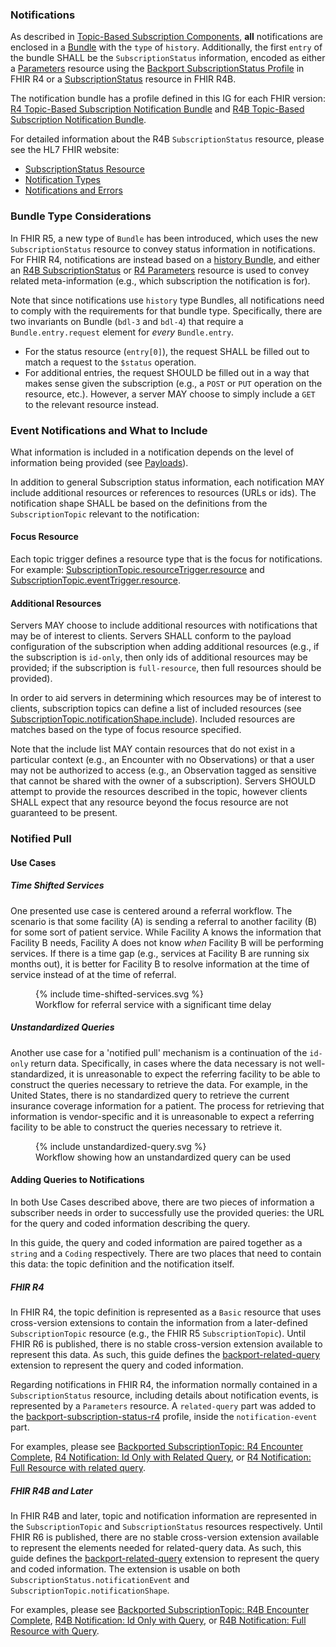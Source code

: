 ### Notifications

As described in [Topic-Based Subscription Components](components.html#subscription-notifications), **all** notifications are enclosed in a [Bundle](http://hl7.org/fhir/R4/bundle.html) with the `type` of `history`.  Additionally, the first `entry` of the bundle SHALL be the `SubscriptionStatus` information, encoded as either a [Parameters](http://hl7.org/fhir/R4/parameters.html) resource using the [Backport SubscriptionStatus Profile](StructureDefinition-backport-subscription-status-r4.html) in FHIR R4 or a [SubscriptionStatus](http://hl7.org/fhir/R4B/subscriptionstatus.html) resource in FHIR R4B.

The notification bundle has a profile defined in this IG for each FHIR version: [R4 Topic-Based Subscription Notification Bundle](StructureDefinition-backport-subscription-notification-r4.html) and [R4B Topic-Based Subscription Notification Bundle](StructureDefinition-backport-subscription-notification.html).


For detailed information about the R4B `SubscriptionStatus` resource, please see the HL7 FHIR website:
* [SubscriptionStatus Resource](http://hl7.org/fhir/R4B/subscriptionstatus.html)
* [Notification Types](http://hl7.org/fhir/R4B/subscriptionstatus.html#notification-types)
* [Notifications and Errors](http://hl7.org/fhir/R4B/subscriptionstatus.html#errors)


### Bundle Type Considerations

In FHIR R5, a new type of `Bundle` has been introduced, which uses the new `SubscriptionStatus` resource to convey status information in notifications.  For FHIR R4, notifications are instead based on a [history Bundle](http://hl7.org/fhir/R4/bundle.html#history), and either an [R4B SubscriptionStatus](http://hl7.org/fhir/R4B/subscriptionstatus.html) or [R4 Parameters](http://hl7.org/fhir/R4/parameters.html) resource is used to convey related meta-information (e.g., which subscription the notification is for).

Note that since notifications use `history` type Bundles, all notifications need to comply with the requirements for that bundle type.  Specifically, there are two invariants on Bundle (`bdl-3` and `bdl-4`) that require a `Bundle.entry.request` element for *every* `Bundle.entry`.
* For the status resource (`entry[0]`), the request SHALL be filled out to match a request to the `$status` operation.
* For additional entries, the request SHOULD be filled out in a way that makes sense given the subscription (e.g., a `POST` or `PUT` operation on the resource, etc.).  However, a server MAY choose to simply include a `GET` to the relevant resource instead.

### Event Notifications and What to Include

What information is included in a notification depends on the level of information being provided (see [Payloads](payloads.html)).

In addition to general Subscription status information, each notification MAY include additional resources or references to resources (URLs or ids).  The notification shape SHALL be based on the definitions from the `SubscriptionTopic` relevant to the notification:

#### Focus Resource

Each topic trigger defines a resource type that is the focus for notifications.  For example: [SubscriptionTopic.resourceTrigger.resource](http://hl7.org/fhir/R4B/subscriptiontopic-definitions.html#SubscriptionTopic.resourceTrigger.resource) and [SubscriptionTopic.eventTrigger.resource](http://hl7.org/fhir/R4B/subscriptiontopic-definitions.html#SubscriptionTopic.eventTrigger.resource).

#### Additional Resources

Servers MAY choose to include additional resources with notifications that may be of interest to clients.  Servers SHALL conform to the payload configuration of the subscription when adding additional resources (e.g., if the subscription is `id-only`, then only ids of additional resources may be provided; if the subscription is `full-resource`, then full resources should be provided).

In order to aid servers in determining which resources may be of interest to clients, subscription topics can define a list of included resources (see [SubscriptionTopic.notificationShape.include](http://hl7.org/fhir/R4B/subscriptiontopic-definitions.html#SubscriptionTopic.notificationShape.include)).  Included resources are matches based on the type of focus resource specified.

Note that the include list MAY contain resources that do not exist in a particular context (e.g., an Encounter with no Observations) or that a user may not be authorized to access (e.g., an Observation tagged as sensitive that cannot be shared with the owner of a subscription).  Servers SHOULD attempt to provide the resources described in the topic, however clients SHALL expect that any resource beyond the focus resource are not guaranteed to be present.

### Notified Pull

#### Use Cases

##### Time Shifted Services

One presented use case is centered around a referral workflow.  The scenario is that some facility (A) is sending a referral to another facility (B) for some sort of patient service.  While Facility A knows the information that Facility B needs, Facility A does not know *when* Facility B will be performing services.  If there is a time gap (e.g., services at Facility B are running six months out), it is better for Facility B to resolve information at the time of service instead of at the time of referral.

<figure>
  {% include time-shifted-services.svg %}
  <figcaption>Workflow for referral service with a significant time delay</figcaption>
</figure>


##### Unstandardized Queries

Another use case for a 'notified pull' mechanism is a continuation of the `id-only` return data.  Specifically, in cases where the data necessary is not well-standardized, it is unreasonable to expect the referring facility to be able to construct the queries necessary to retrieve the data.  For example, in the United States, there is no standardized query to retrieve the current insurance coverage information for a patient.  The process for retrieving that information is vendor-specific and it is unreasonable to expect a referring facility to be able to construct the queries necessary to retrieve it.

<figure>
  {% include unstandardized-query.svg %}
  <figcaption>Workflow showing how an unstandardized query can be used</figcaption>
</figure>

#### Adding Queries to Notifications

In both Use Cases described above, there are two pieces of information a subscriber needs in order to successfully use the provided queries: the URL for the query and coded information describing the query.

In this guide, the query and coded information are paired together as a `string` and a `Coding` respectively.  There are two places that need to contain this data: the topic definition and the notification itself.

##### FHIR R4

In FHIR R4, the topic definition is represented as a `Basic` resource that uses cross-version extensions to contain the information from a later-defined `SubscriptionTopic` resource (e.g., the FHIR R5 `SubscriptionTopic`).  Until FHIR R6 is published, there is no stable cross-version extension available to represent this data.  As such, this guide defines the [backport-related-query](StructureDefinition-backport-related-query.html) extension to represent the query and coded information.

Regarding notifications in FHIR R4, the information normally contained in a `SubscriptionStatus` resource, including details about notification events, is represented by a `Parameters` resource.  A `related-query` part was added to the [backport-subscription-status-r4](StructureDefinition-backport-subscription-status-r4.html) profile, inside the `notification-event` part.

For examples, please see [Backported SubscriptionTopic: R4 Encounter Complete](Basic-r4-encounter-complete.html), [R4 Notification: Id Only with Related Query](Bundle-r4-notification-id-only-with-query.html), or [R4 Notification: Full Resource with related query](Bundle-r4-notification-full-resource-with-query.html).


##### FHIR R4B and Later

In FHIR R4B and later, topic and notification information are represented in the `SubscriptionTopic` and `SubscriptionStatus` resources respectively.  Until FHIR R6 is published, there are no stable cross-version extension available to represent the elements needed for related-query data.  As such, this guide defines the [backport-related-query](StructureDefinition-backport-related-query.html) extension to represent the query and coded information.  The extension is usable on both `SubscriptionStatus.notificationEvent` and `SubscriptionTopic.notificationShape`.

For examples, please see [Backported SubscriptionTopic: R4B Encounter Complete](SubscriptionTopic-r4b-encounter-complete.html), [R4B Notification: Id Only with Query](Bundle-r4b-notification-id-only-with-query.html), or [R4B Notification: Full Resource with Query](Bundle-r4b-notification-full-resource-with-query.html).
